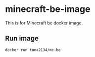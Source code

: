 # minecraft-be-image
This is for Minecraft be docker image.

## Run image
```sh
docker run tuna2134/mc-be
```
